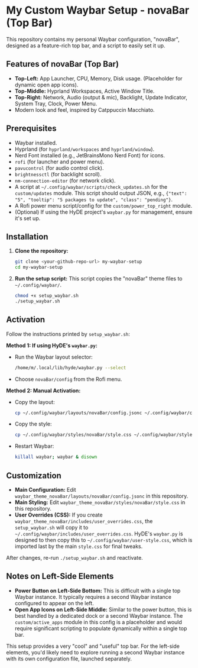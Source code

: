 # My Custom Waybar Setup - novaBar (Top Bar)

This repository contains my personal Waybar configuration, "novaBar", designed as a feature-rich top bar, and a script to easily set it up.

## Features of novaBar (Top Bar)

*   **Top-Left:** App Launcher, CPU, Memory, Disk usage. (Placeholder for dynamic open app icons).
*   **Top-Middle:** Hyprland Workspaces, Active Window Title.
*   **Top-Right:** Network, Audio (output & mic), Backlight, Update Indicator, System Tray, Clock, Power Menu.
*   Modern look and feel, inspired by Catppuccin Macchiato.

## Prerequisites

*   Waybar installed.
*   Hyprland (for `hyprland/workspaces` and `hyprland/window`).
*   Nerd Font installed (e.g., JetBrainsMono Nerd Font) for icons.
*   `rofi` (for launcher and power menu).
*   `pavucontrol` (for audio control click).
*   `brightnessctl` (for backlight scroll).
*   `nm-connection-editor` (for network click).
*   A script at `~/.config/waybar/scripts/check_updates.sh` for the `custom/updates` module. This script should output JSON, e.g., `{"text": "5", "tooltip": "5 packages to update", "class": "pending"}`.
*   A Rofi power menu script/config for the `custom/power_top_right` module.
*   (Optional) If using the HyDE project's `waybar.py` for management, ensure it's set up.

## Installation

1.  **Clone the repository:**
    ```bash
    git clone <your-github-repo-url> my-waybar-setup
    cd my-waybar-setup
    ```

2.  **Run the setup script:**
    This script copies the "novaBar" theme files to `~/.config/waybar/`.
    ```bash
    chmod +x setup_waybar.sh
    ./setup_waybar.sh
    ```

## Activation

Follow the instructions printed by `setup_waybar.sh`:

**Method 1: If using HyDE's `waybar.py`:**

*   Run the Waybar layout selector:
    ```bash
    /home/m/.local/lib/hyde/waybar.py --select
    ```
*   Choose `novaBar/config` from the Rofi menu.

**Method 2: Manual Activation:**

*   Copy the layout:
    ```bash
    cp ~/.config/waybar/layouts/novaBar/config.jsonc ~/.config/waybar/config.jsonc
    ```
*   Copy the style:
    ```bash
    cp ~/.config/waybar/styles/novaBar/style.css ~/.config/waybar/style.css
    ```
*   Restart Waybar:
    ```bash
    killall waybar; waybar & disown
    ```

## Customization

*   **Main Configuration:** Edit `waybar_theme_novaBar/layouts/novaBar/config.jsonc` in this repository.
*   **Main Styling:** Edit `waybar_theme_novaBar/styles/novaBar/style.css` in this repository.
*   **User Overrides (CSS):** If you create `waybar_theme_novaBar/includes/user_overrides.css`, the `setup_waybar.sh` will copy it to `~/.config/waybar/includes/user_overrides.css`. HyDE's `waybar.py` is designed to then copy this to `~/.config/waybar/user-style.css`, which is imported last by the main `style.css` for final tweaks.

After changes, re-run `./setup_waybar.sh` and reactivate.

## Notes on Left-Side Elements

*   **Power Button on Left-Side Bottom:** This is difficult with a single top Waybar instance. It typically requires a second Waybar instance configured to appear on the left.
*   **Open App Icons on Left-Side Middle:** Similar to the power button, this is best handled by a dedicated dock or a second Waybar instance. The `custom/active_apps` module in this config is a placeholder and would require significant scripting to populate dynamically within a single top bar.

This setup provides a very "cool" and "useful" top bar. For the left-side elements, you'd likely need to explore running a second Waybar instance with its own configuration file, launched separately.
